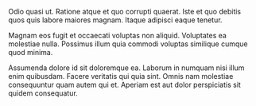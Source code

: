 Odio quasi ut. Ratione atque et quo corrupti quaerat. Iste et quo debitis quos quis labore maiores magnam. Itaque adipisci eaque tenetur.
 Magnam eos fugit et occaecati voluptas non aliquid. Voluptates ea molestiae nulla. Possimus illum quia commodi voluptas similique cumque quod minima.
 Assumenda dolore id sit doloremque ea. Laborum in numquam nisi illum enim quibusdam. Facere veritatis qui quia sint. Omnis nam molestiae consequuntur quam autem qui et. Aperiam est aut dolor perspiciatis sit quidem consequatur.